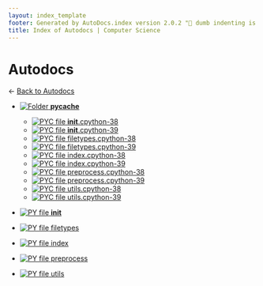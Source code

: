 ```yaml
---
layout: index_template
footer: Generated by AutoDocs.index version 2.0.2 "🦀 dumb indenting is gone 🦀" ⓒ Starwort, 2020
title: Index of Autodocs | Computer Science
---
```


# Autodocs

← [Back to Autodocs](..)

- [![Folder](https://starwort.github.io/computer-science/icon-folder.png) __pycache__](autodocs/__pycache__)
  - [![PYC file](https://img.icons8.com/windows/512/4a90e2/important-file.png) __init__.cpython-38](autodocs/__pycache__/__init__.cpython-38.pyc)
  - [![PYC file](https://img.icons8.com/windows/512/4a90e2/important-file.png) __init__.cpython-39](autodocs/__pycache__/__init__.cpython-39.pyc)
  - [![PYC file](https://img.icons8.com/windows/512/4a90e2/important-file.png) filetypes.cpython-38](autodocs/__pycache__/filetypes.cpython-38.pyc)
  - [![PYC file](https://img.icons8.com/windows/512/4a90e2/important-file.png) filetypes.cpython-39](autodocs/__pycache__/filetypes.cpython-39.pyc)
  - [![PYC file](https://img.icons8.com/windows/512/4a90e2/important-file.png) index.cpython-38](autodocs/__pycache__/index.cpython-38.pyc)
  - [![PYC file](https://img.icons8.com/windows/512/4a90e2/important-file.png) index.cpython-39](autodocs/__pycache__/index.cpython-39.pyc)
  - [![PYC file](https://img.icons8.com/windows/512/4a90e2/important-file.png) preprocess.cpython-38](autodocs/__pycache__/preprocess.cpython-38.pyc)
  - [![PYC file](https://img.icons8.com/windows/512/4a90e2/important-file.png) preprocess.cpython-39](autodocs/__pycache__/preprocess.cpython-39.pyc)
  - [![PYC file](https://img.icons8.com/windows/512/4a90e2/important-file.png) utils.cpython-38](autodocs/__pycache__/utils.cpython-38.pyc)
  - [![PYC file](https://img.icons8.com/windows/512/4a90e2/important-file.png) utils.cpython-39](autodocs/__pycache__/utils.cpython-39.pyc)

- [![PY file](https://img.icons8.com/windows/512/4a90e2/py.png) __init__](autodocs/__init__.py)
- [![PY file](https://img.icons8.com/windows/512/4a90e2/py.png) filetypes](autodocs/filetypes.py)
- [![PY file](https://img.icons8.com/windows/512/4a90e2/py.png) index](autodocs/index.py)
- [![PY file](https://img.icons8.com/windows/512/4a90e2/py.png) preprocess](autodocs/preprocess.py)
- [![PY file](https://img.icons8.com/windows/512/4a90e2/py.png) utils](autodocs/utils.py)
